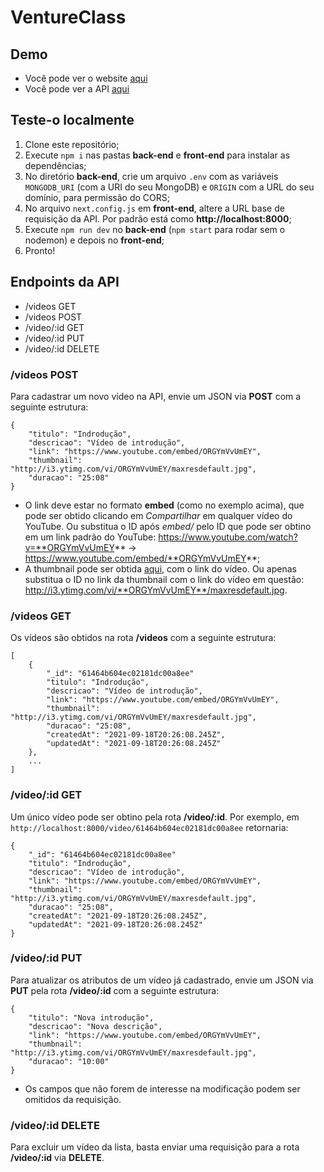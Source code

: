 # VentureClass

## Demo
- Você pode ver o website [aqui](https://venturesclass-vercel.vercel.app/)
- Você pode ver a API [aqui](https://tranquil-dawn-90299.herokuapp.com/)

## Teste-o localmente

1. Clone este repositório;
2. Execute `npm i` nas pastas **back-end** e **front-end** para instalar as dependências;
3. No diretório **back-end**, crie um arquivo `.env` com as variáveis `MONGODB_URI` (com a URI do seu MongoDB) e `ORIGIN` com a URL do seu domínio, para permissão do CORS;
4. No arquivo `next.config.js` em **front-end**, altere a URL base de requisição da API. Por padrão está como **http://localhost:8000**;
5. Execute `npm run dev` no **back-end** (`npm start` para rodar sem o nodemon) e depois no **front-end**;
6. Pronto!

## Endpoints da API

- /videos GET
- /videos POST
- /video/:id GET
- /video/:id PUT
- /video/:id DELETE

### **/videos POST**

Para cadastrar um novo vídeo na API, envie um JSON via **POST** com a seguinte estrutura:
```
{
	"titulo": "Indrodução",
	"descricao": "Vídeo de introdução",
	"link": "https://www.youtube.com/embed/ORGYmVvUmEY",
	"thumbnail": "http://i3.ytimg.com/vi/ORGYmVvUmEY/maxresdefault.jpg",
	"duracao": "25:08"
}
```
- O link deve estar no formato **embed** (como no exemplo acima), que pode ser obtido clicando em *Compartilhar* em qualquer vídeo do YouTube. Ou substitua o ID após *embed/* pelo ID que pode ser obtino em um link padrão do YouTube: https://www.youtube.com/watch?v=**ORGYmVvUmEY** -> https://www.youtube.com/embed/**ORGYmVvUmEY**;
- A thumbnail pode ser obtida [aqui](http://www.get-youtube-thumbnail.com/), com o link do vídeo. Ou apenas substitua o ID no link da thumbnail com o link do vídeo em questão: http://i3.ytimg.com/vi/**ORGYmVvUmEY**/maxresdefault.jpg.

### **/videos GET**

Os vídeos são obtidos na rota **/videos** com a seguinte estrutura:
```
[
    {
        "_id": "61464b604ec02181dc00a8ee"
        "titulo": "Indrodução",
        "descricao": "Vídeo de introdução",
        "link": "https://www.youtube.com/embed/ORGYmVvUmEY",
        "thumbnail": "http://i3.ytimg.com/vi/ORGYmVvUmEY/maxresdefault.jpg",
        "duracao": "25:08",
        "createdAt": "2021-09-18T20:26:08.245Z",
        "updatedAt": "2021-09-18T20:26:08.245Z"
    },
    ...
]
```

### **/video/:id GET**

Um único vídeo pode ser obtino pela rota **/video/:id**. Por exemplo, em `http://localhost:8000/video/61464b604ec02181dc00a8ee` retornaria:
```
{
    "_id": "61464b604ec02181dc00a8ee"
    "titulo": "Indrodução",
    "descricao": "Vídeo de introdução",
    "link": "https://www.youtube.com/embed/ORGYmVvUmEY",
    "thumbnail": "http://i3.ytimg.com/vi/ORGYmVvUmEY/maxresdefault.jpg",
    "duracao": "25:08",
    "createdAt": "2021-09-18T20:26:08.245Z",
    "updatedAt": "2021-09-18T20:26:08.245Z"
}
```

### **/video/:id PUT**

Para atualizar os atributos de um vídeo já cadastrado, envie um JSON via **PUT** pela rota **/video/:id** com a seguinte estrutura:
```
{
	"titulo": "Nova introdução",
	"descricao": "Nova descrição",
	"link": "https://www.youtube.com/embed/ORGYmVvUmEY",
	"thumbnail": "http://i3.ytimg.com/vi/ORGYmVvUmEY/maxresdefault.jpg",
	"duracao": "10:00"
}
```
- Os campos que não forem de interesse na modificação podem ser omitidos da requisição.

### **/video/:id DELETE**

Para excluir um vídeo da lista, basta enviar uma requisição para a rota **/video/:id** via **DELETE**.